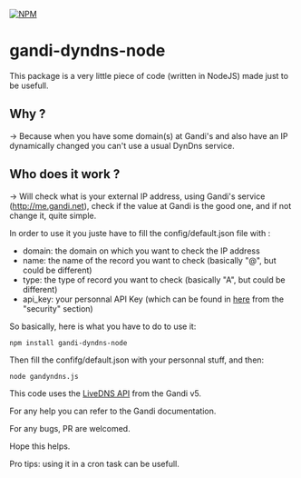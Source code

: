 [![NPM](https://nodei.co/npm/gandi-dyndns-node.png)](https://nodei.co/npm/gandi-dyndns-node/)

# gandi-dyndns-node

This package is a very little piece of code (written in NodeJS) made just to be usefull. 

Why ? 
---

-> Because when you have some domain(s) at Gandi's and also have an IP dynamically changed you can't use a usual DynDns service.

Who does it work ? 
---

-> Will check what is your external IP address, using Gandi's service (http://me.gandi.net), check if the value at Gandi is the good one, and if not change it, quite simple. 

In order to use it you juste have to fill the config/default.json file with : 
* domain: the domain on which you want to check the IP address
* name: the name of the record you want to check (basically "@", but could be different)
* type: the type of record you want to check (basically "A", but could be different)
* api_key: your personnal API Key (which can be found in [here](https://account.gandi.net/) from the "security" section)

So basically, here is what you have to do to use it: 

```{r, engine='bash', count_lines}
npm install gandi-dyndns-node
``` 

Then fill the confifg/default.json with your personnal stuff, and then: 

```{r, engine='bash', count_lines}
node gandyndns.js
```

This code uses the [LiveDNS API](http://doc.livedns.gandi.net/) from the Gandi v5. 

For any help you can refer to the Gandi documentation. 

For any bugs, PR are welcomed. 

Hope this helps.

Pro tips: using it in a cron task can be usefull.